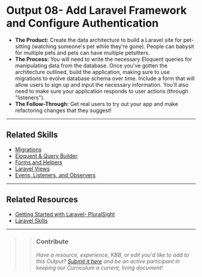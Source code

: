 # Output 08- Add Laravel Framework and Configure Authentication

- **The Product:** Create the data architecture to build a Laravel site for pet-sitting (watching someone's pet while they're gone). People can babysit for multiple pets and pets can have multiple petsitters.<br>
- **The Process:** You will need to write the necessary Eloquent queries for manipulating data from the database. Once you've gotten the architecture outlined, build the application, making sure to use migrations to evolve database schema over time. Include a form that will allow users to sign up and input the necessary information. You'll also need to make sure your application responds to user actions (through "listeners"). 
- **The Follow-Through:** Get real users to try out your app and make refactoring changes that they suggest!

----
## Related Skills
- [Migrations](https://github.com/andela/learningmap/tree/new-structure/D1/D1%20PHP/D1%20Laravel/Curriculum/8%20-%20Migrations)
- [Eloquent & Query Builder](https://github.com/andela/learningmap/tree/new-structure/D1/D1%20PHP/D1%20Laravel/Curriculum/9%20-%20Eloquent%20and%20Query%20Builder)
- [Forms and Helpers](https://github.com/andela/learningmap/tree/new-structure/D1/D1%20PHP/D1%20Laravel/Curriculum/10%20-%20Forms%20and%20Helpers)
- [Laravel Views](https://github.com/andela/learningmap/tree/new-structure/D1/D1%20PHP/D1%20Laravel/Curriculum/11%20-%20Views)
- [Evens, Listeners, and Observers](https://github.com/andela/learningmap/tree/new-structure/D1/D1%20PHP/D1%20Laravel/Curriculum/13%20-%20Events)

----
## Related Resources
- [Getting Started with Laravel- PluralSight](https://app.pluralsight.com/channels/details/8ba501cb-8276-493c-a781-a1c921bcfe55?s=1)
- [Laravel Skills](https://github.com/andela/learningmap/tree/new-structure/D1/D1%20PHP/D1%20Laravel/Curriculum)

---

>> ### Contribute
>> _Have a resource, experience, KBB, or edit you'd like to add to this Output? [Submit it here](https://docs.google.com/a/andela.com/forms/d/e/1FAIpQLSeiwit-7JW3UScG9ItDX9DUZZnlCwdpo7aWruahsPKNJ_6JOA/viewform?usp=sf_link) and be an active participant in keeping our Curriculum a current, living document!_
